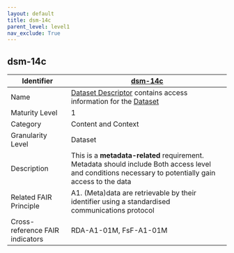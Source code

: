 ```yaml
---
layout: default
title: dsm-14c
parent_level: level1
nav_exclude: True
---
```


## dsm-14c

| Identifier | [dsm-14c](https://github.com/FAIRplus/Data-Maturity/blob/master/docs/_indicators/dsm-14c.md) |
| ---------- | ----------|
| Name | [Dataset Descriptor](https://fairplus.github.io/Data-Maturity/docs/Glossary/#dataset-descriptor) contains access information for the [Dataset](https://fairplus.github.io/Data-Maturity/docs/Glossary/#dataset)  |
| Maturity Level | 1 |
| Category | Content and Context |
| Granularity Level | Dataset |
| Description | This is a **metadata-related** requirement. Metadata should include Both access level and conditions  necessary  to potentially gain access to the data | | Related DSM Indicator | |
| Related FAIR Principle | A1. (Meta)data are retrievable by their identifier using a standardised communications protocol |
| Cross-reference FAIR indicators | RDA-A1-01M, FsF-A1-01M |
